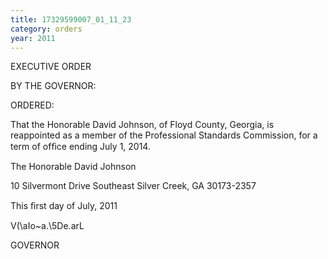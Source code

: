 ```yaml
---
title: 17329599007_01_11_23
category: orders
year: 2011
---
```

 

EXECUTIVE ORDER

BY THE GOVERNOR:

ORDERED:

That the Honorable David Johnson, of Floyd County, Georgia, is
reappointed as a member of the Professional Standards
Commission, for a term of ofﬁce ending July 1, 2014.

The Honorable David Johnson

10 Silvermont Drive Southeast
Silver Creek, GA 30173-2357

This ﬁrst day of July, 2011

V(\aIo~a.\5De.arL

GOVERNOR

